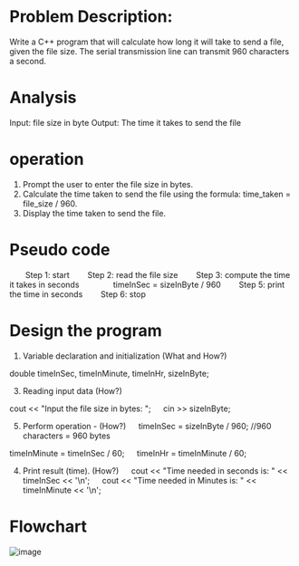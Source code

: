 # Problem Description:

Write a C++ program that will calculate how long it will take to send a file, given the file size.
The serial transmission line can transmit 960 characters a second.

 # Analysis
Input: file size in byte
Output: The time it takes to send the file

# operation

1. Prompt the user to enter the file size in bytes.
2. Calculate the time taken to send the file using the formula: time_taken = file_size / 960.
3. Display the time taken to send the file.

# Pseudo code
  Step 1: start
  Step 2: read the file size
  Step 3: compute the time it takes in seconds
    timeInSec = sizeInByte / 960
  Step 5: print the time in seconds
  Step 6: stop

# Design the program

1. Variable declaration and initialization (What and How?)

double timeInSec, timeInMinute, timeInHr, sizeInByte;

3. Reading input data (How?)

cout << "Input the file size in bytes: ";
 
  cin >> sizeInByte;

5. Perform operation - (How?)
 
 timeInSec = sizeInByte / 960; //960 characters = 960 bytes

timeInMinute = timeInSec / 60;
 
 timeInHr = timeInMinute / 60;

4. Print result (time). (How?)
 
  cout << "Time needed in seconds is: " << timeInSec << '\n';
 
  cout << "Time needed in Minutes is: " << timeInMinute << '\n';



# Flowchart









![image](https://github.com/SWEG-2015EC-Batch/Lovelace-Coders/assets/149230080/2054bc46-f58e-4a23-88af-c1406295fd42)


